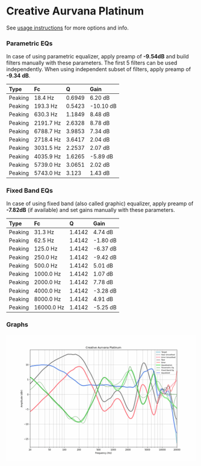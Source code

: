 # Creative Aurvana Platinum
See [usage instructions](https://github.com/jaakkopasanen/AutoEq#usage) for more options and info.

### Parametric EQs
In case of using parametric equalizer, apply preamp of **-9.54dB** and build filters manually
with these parameters. The first 5 filters can be used independently.
When using independent subset of filters, apply preamp of **-9.34 dB**.

| Type    | Fc        |      Q | Gain      |
|:--------|:----------|:-------|:----------|
| Peaking | 18.4 Hz   | 0.6949 | 6.20 dB   |
| Peaking | 193.3 Hz  | 0.5423 | -10.10 dB |
| Peaking | 630.3 Hz  | 1.1849 | 8.48 dB   |
| Peaking | 2191.7 Hz | 2.6328 | 8.78 dB   |
| Peaking | 6788.7 Hz | 3.9853 | 7.34 dB   |
| Peaking | 2718.4 Hz | 3.6417 | 2.04 dB   |
| Peaking | 3031.5 Hz | 2.2537 | 2.07 dB   |
| Peaking | 4035.9 Hz | 1.6265 | -5.89 dB  |
| Peaking | 5739.0 Hz | 3.0651 | 2.02 dB   |
| Peaking | 5743.0 Hz | 3.123  | 1.43 dB   |

### Fixed Band EQs
In case of using fixed band (also called graphic) equalizer, apply preamp of **-7.82dB**
(if available) and set gains manually with these parameters.

| Type    | Fc         |      Q | Gain     |
|:--------|:-----------|:-------|:---------|
| Peaking | 31.3 Hz    | 1.4142 | 4.74 dB  |
| Peaking | 62.5 Hz    | 1.4142 | -1.80 dB |
| Peaking | 125.0 Hz   | 1.4142 | -6.37 dB |
| Peaking | 250.0 Hz   | 1.4142 | -9.42 dB |
| Peaking | 500.0 Hz   | 1.4142 | 5.01 dB  |
| Peaking | 1000.0 Hz  | 1.4142 | 1.07 dB  |
| Peaking | 2000.0 Hz  | 1.4142 | 7.78 dB  |
| Peaking | 4000.0 Hz  | 1.4142 | -3.28 dB |
| Peaking | 8000.0 Hz  | 1.4142 | 4.91 dB  |
| Peaking | 16000.0 Hz | 1.4142 | -5.25 dB |

### Graphs
![](./Creative%20Aurvana%20Platinum.png)